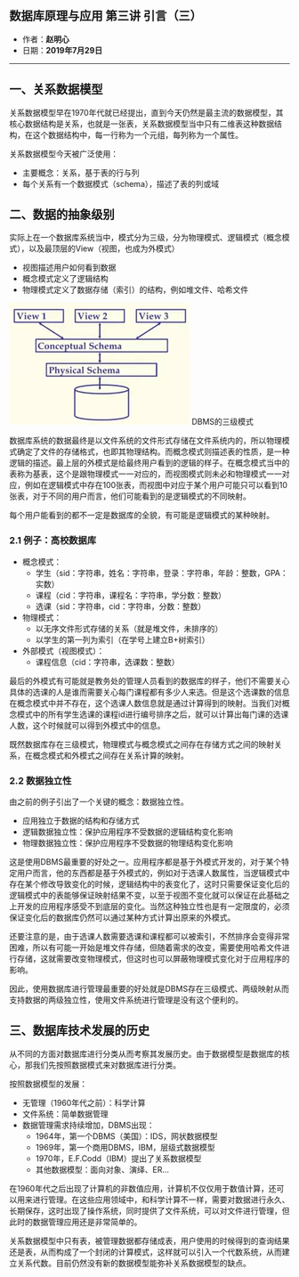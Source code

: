 ## 数据库原理与应用 第三讲 引言（三）

- 作者：__赵明心__        
- 日期：__2019年7月29日__
  
---

## 一、关系数据模型

关系数据模型早在1970年代就已经提出，直到今天仍然是最主流的数据模型，其核心数据结构是关系，也就是一张表，关系数据模型当中只有二维表这种数据结构，在这个数据结构中，每一行称为一个元组，每列称为一个属性。

关系数据模型今天被广泛使用：

- 主要概念：关系，基于表的行与列
- 每个关系有一个数据模式（schema），描述了表的列或域
  
## 二、数据的抽象级别

实际上在一个数据库系统当中，模式分为三级，分为物理模式、逻辑模式（概念模式），以及最顶层的View（视图，也成为外模式）

- 视图描述用户如何看到数据
- 概念模式定义了逻辑结构
- 物理模式定义了数据存储（索引）的结构，例如堆文件、哈希文件
  
!["三级模式"](img/Note_03/three_level.png "三级模式")  DBMS的三级模式

数据库系统的数据最终是以文件系统的文件形式存储在文件系统内的，所以物理模式确定了文件的存储格式，也即其物理结构。而概念模式则描述表的性质，是一种逻辑的描述。最上层的外模式是给最终用户看到的逻辑的样子。在概念模式当中的表称为基表，这个是跟物理模式一一对应的，而视图模式则未必和物理模式一一对应，例如在逻辑模式中存在100张表，而视图中对应于某个用户可能只可以看到10张表，对于不同的用户而言，他们可能看到的是逻辑模式的不同映射。

每个用户能看到的都不一定是数据库的全貌，有可能是逻辑模式的某种映射。

### 2.1 例子：高校数据库

- 概念模式：
  - 学生（sid：字符串，姓名：字符串，登录：字符串，年龄：整数，GPA：实数）
  - 课程（cid：字符串，课程名：字符串，学分数：整数）
  - 选课（sid：字符串，cid：字符串，分数：整数）
- 物理模式：
  - 以无序文件形式存储的关系（就是堆文件，未排序的）
  - 以学生的第一列为索引（在学号上建立B+树索引）
- 外部模式（视图模式）：
  - 课程信息（cid：字符串，选课数：整数） 

最后的外模式有可能就是教务处的管理人员看到的数据库的样子，他们不需要关心具体的选课的人是谁而需要关心每门课程都有多少人来选。但是这个选课数的信息在概念模式中并不存在，这个选课人数信息就是通过计算得到的映射。当我们对概念模式中的所有学生选课的课程id进行编号排序之后，就可以计算出每门课的选课人数，这个时候就可以得到外模式中的信息。

既然数据库存在三级模式，物理模式与概念模式之间存在存储方式之间的映射关系，在概念模式和外模式之间存在关系计算的映射。

### 2.2 数据独立性

由之前的例子引出了一个关键的概念：数据独立性。
- 应用独立于数据的结构和存储方式
- 逻辑数据独立性：保护应用程序不受数据的逻辑结构变化影响
- 物理数据独立性：保护应用程序不受数据的物理结构变化影响

这是使用DBMS最重要的好处之一。应用程序都是基于外模式开发的，对于某个特定用户而言，他的东西都是基于外模式的，例如对于选课人数属性，当逻辑模式中存在某个修改导致变化的时候，逻辑结构中的表变化了，这时只需要保证变化后的逻辑模式中的表能够保证映射结果不变，以至于视图不变化就可以保证在此基础之上开发的应用程序感受不到底层的变化。当然这种独立性也是有一定限度的，必须保证变化后的数据库仍然可以通过某种方式计算出原来的外模式。

还要注意的是，由于选课人数需要选课和课程都可以被索引，不然排序会变得非常困难，所以有可能一开始是堆文件存储，但随着需求的改变，需要使用哈希文件进行存储，这就需要改变物理模式，但这时也可以屏蔽物理模式变化对于应用程序的影响。

因此，使用数据库进行管理最重要的好处就是DBMS存在三级模式、两级映射从而支持数据的两级独立性，使用文件系统进行管理是没有这个便利的。

## 三、数据库技术发展的历史

从不同的方面对数据库进行分类从而考察其发展历史。由于数据模型是数据库的核心，那我们先按照数据模式来对数据库进行分类。

按照数据模型的发展：
- 无管理（1960年代之前）：科学计算
- 文件系统：简单数据管理
- 数据管理需求持续增加，DBMS出现：
  - 1964年，第一个DBMS（美国）：IDS，网状数据模型
  - 1969年，第一个商用DBMS，IBM，层级式数据模型
  - 1970年，E.F.Codd（IBM）提出了关系数据模型
  - 其他数据模型：面向对象、演绎、ER...

在1960年代之后出现了计算机的非数值应用，计算机不仅仅用于数值计算，还可以用来进行管理。在这些应用领域中，和科学计算不一样，需要对数据进行永久、长期保存，这时出现了操作系统，同时提供了文件系统，可以对文件进行管理，但此时的数据管理应用还是非常简单的。

关系数据模型中只有表，被管理数据都存储成表，用户使用的时候得到的查询结果还是表，从而构成了一个封闭的计算模式，这样就可以引入一个代数系统，从而建立关系代数。目前仍然没有新的数据模型能弥补关系数据模型的缺点。